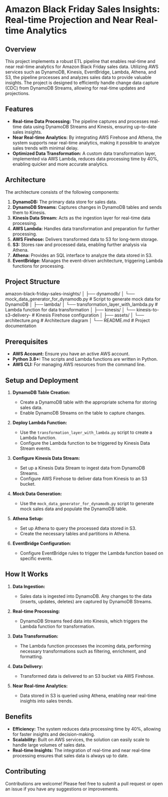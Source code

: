 # Amazon Black Friday Sales Insights: Real-time Projection and Near Real-time Analytics

## Overview

This project implements a robust ETL pipeline that enables real-time and near real-time analytics for Amazon Black Friday sales data. Utilizing AWS services such as DynamoDB, Kinesis, EventBridge, Lambda, Athena, and S3, the pipeline processes and analyzes sales data to provide valuable insights. The project is designed to efficiently handle change data capture (CDC) from DynamoDB Streams, allowing for real-time updates and projections.

## Features

- **Real-time Data Processing:** The pipeline captures and processes real-time data using DynamoDB Streams and Kinesis, ensuring up-to-date sales insights.
- **Near Real-time Analytics:** By integrating AWS Firehose and Athena, the system supports near real-time analytics, making it possible to analyze sales trends with minimal delay.
- **Optimized Data Transformation:** A custom data transformation layer, implemented via AWS Lambda, reduces data processing time by 40%, enabling quicker and more accurate analytics.

## Architecture

The architecture consists of the following components:

1. **DynamoDB:** The primary data store for sales data.
2. **DynamoDB Streams:** Captures changes in DynamoDB tables and sends them to Kinesis.
3. **Kinesis Data Stream:** Acts as the ingestion layer for real-time data processing.
4. **AWS Lambda:** Handles data transformation and preparation for further processing.
5. **AWS Firehose:** Delivers transformed data to S3 for long-term storage.
6. **S3:** Stores raw and processed data, enabling further analysis via Athena.
7. **Athena:** Provides an SQL interface to analyze the data stored in S3.
8. **EventBridge:** Manages the event-driven architecture, triggering Lambda functions for processing.

## Project Structure 
amazon-black-friday-sales-insights/
│
├── dynamodb/
│   └── mock_data_generator_for_dynamodb.py   # Script to generate mock data for DynamoDB
│
├── lambda/
│   └── transformation_layer_with_lambda.py   # Lambda function for data transformation
│
├── kinesis/
│   └── kinesis-to-s3-delivery- # Kinesis Firehose configuration
│
├── assets/
│   └── architecture.png              # Architecture diagram
│
└── README.md                                 # Project documentation

## Prerequisites

- **AWS Account:** Ensure you have an active AWS account.
- **Python 3.8+:** The scripts and Lambda functions are written in Python.
- **AWS CLI:** For managing AWS resources from the command line.

## Setup and Deployment

1. **DynamoDB Table Creation:**
   - Create a DynamoDB table with the appropriate schema for storing sales data.
   - Enable DynamoDB Streams on the table to capture changes.

2. **Deploy Lambda Function:**
   - Use the `transformation_layer_with_lambda.py` script to create a Lambda function.
   - Configure the Lambda function to be triggered by Kinesis Data Stream events.

3. **Configure Kinesis Data Stream:**
   - Set up a Kinesis Data Stream to ingest data from DynamoDB Streams.
   - Configure AWS Firehose to deliver data from Kinesis to an S3 bucket.

4. **Mock Data Generation:**
   - Use the `mock_data_generator_for_dynamodb.py` script to generate mock sales data and populate the DynamoDB table.

5. **Athena Setup:**
   - Set up Athena to query the processed data stored in S3.
   - Create the necessary tables and partitions in Athena.

6. **EventBridge Configuration:**
   - Configure EventBridge rules to trigger the Lambda function based on specific events.

## How It Works

1. **Data Ingestion:**
   - Sales data is ingested into DynamoDB. Any changes to the data (inserts, updates, deletes) are captured by DynamoDB Streams.

2. **Real-time Processing:**
   - DynamoDB Streams feed data into Kinesis, which triggers the Lambda function for transformation.

3. **Data Transformation:**
   - The Lambda function processes the incoming data, performing necessary transformations such as filtering, enrichment, and formatting.

4. **Data Delivery:**
   - Transformed data is delivered to an S3 bucket via AWS Firehose.

5. **Near Real-time Analytics:**
   - Data stored in S3 is queried using Athena, enabling near real-time insights into sales trends.

## Benefits

- **Efficiency:** The system reduces data processing time by 40%, allowing for faster insights and decision-making.
- **Scalability:** Built on AWS services, the solution can easily scale to handle large volumes of sales data.
- **Real-time Insights:** The integration of real-time and near real-time processing ensures that sales data is always up to date.

## Contributing

Contributions are welcome! Please feel free to submit a pull request or open an issue if you have any suggestions or improvements.
